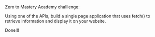 Zero to Mastery Academy challlenge:

Using one of the APIs, build a single page application that uses fetch() to retrieve information and display it on your website.

Done!!!
